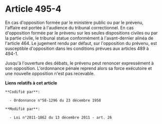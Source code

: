# Article 495-4

En cas d'opposition formée par le ministère public ou par le prévenu, l'affaire est portée à l'audience du tribunal
correctionnel. En cas d'opposition formée par le prévenu sur les seules dispositions civiles ou par la partie civile, le
tribunal statue conformément à l'avant-dernier alinéa de l'article 464. Le jugement rendu par défaut, sur l'opposition du
prévenu, est susceptible d'opposition dans les conditions prévues aux articles 489 à 494-1.

Jusqu'à l'ouverture des débats, le prévenu peut renoncer expressément à son opposition. L'ordonnance pénale reprend alors sa
force exécutoire et une nouvelle opposition n'est pas recevable.

**Liens relatifs à cet article**

	**Codifié par**:

	  - Ordonnance n°58-1296 du 23 décembre 1958

	**Modifié par**:

	  - Loi n°2011-1862 du 13 décembre 2011 - art. 26

